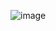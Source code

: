 ![image](https://github.com/faizan8349/100-days-RTL/assets/131616660/c81a3292-5d82-460f-b296-bc342eff9bb5)
